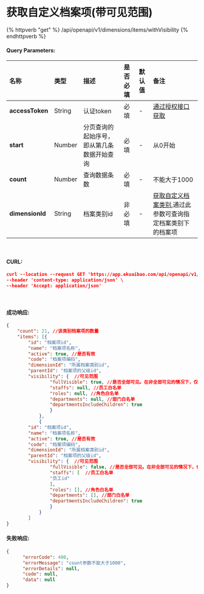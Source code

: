 # 获取自定义档案项(带可见范围)

{% httpverb "get" %} /api/openapi/v1/dimensions/items/withVisibility {% endhttpverb %}

#### Query Parameters:

|名称  |类型    |描述   |是否必填   |默认值  | 备注 |
| :--------- | :------ | :---------| :------| :------|:------|
| **accessToken** | String  | 认证token	                          | 必填  | - | [通过授权接口获取](/getting-started/auth.html) |
| **start**       | Number  | 分页查询的起始序号，即从第几条数据开始查询  | 必填  | - | 从0开始 |
| **count**       | Number  | 查询数据条数                          | 必填  | - | 不能大于1000 | 
| **dimensionId** | String  | 档案类别id                           | 非必填 | - | [获取自定义档案类别](/dimensions/get-dimensions.html),通过此参数可查询指定档案类别下的档案项 |

<br/>

#### CURL:
```json
curl --location --request GET 'https://app.ekuaibao.com/api/openapi/v1/dimensions/items/withVisibility?accessToken=hQgbxfJnlElc00&start=0&count=100' \
--header 'content-type: application/json' \
--header 'Accept: application/json'
```

<br/>

#### 成功响应:
```json
{
	"count": 21, //该类别档案项的数量
	"items": [{
		"id": "档案项id", 
		"name": "档案项名称", 
		"active": true, //是否有效
		"code": "档案项编码", 
		"dimensionId": "所属档案类别id", 
		"parentId": "档案项的父级id",
		"visibility": {  //可见范围
				"fullVisible": true, //是否全部可见。在非全部可见的情况下，仅白名单内的员工可见。
				"staffs": null, //员工白名单
				"roles": null, //角色白名单
				"departments": null, //部门白名单
				"departmentsIncludeChildren": true
				}
			},
			{
		"id": "档案项id",
		"name": "档案项名称",
		"active": true, //是否有效
		"code": "档案项编码",
		"dimensionId": "所属档案类别id",
		"parentId": "档案项的父级id",
		"visibility": {  //可见范围
				"fullVisible": false, //是否全部可见。在非全部可见的情况下，仅白名单内的员工可见。
				"staffs": [  //员工白名单
				"员工id"
				],
				"roles": [], //角色白名单
				"departments": [], //部门白名单
				"departmentsIncludeChildren": true
				}
			}
		]
}
```

#### 失败响应:
```json
{
      "errorCode": 400,
      "errorMessage": "count参数不能大于1000",
      "errorDetails": null,
      "code": null,
      "data": null
}

```